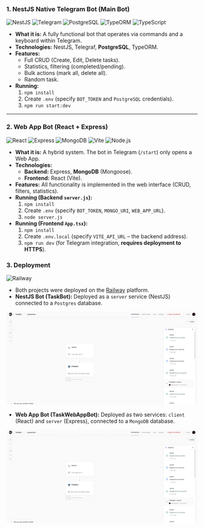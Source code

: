 ### 1. NestJS Native Telegram Bot (Main Bot)

![NestJS](https://img.shields.io/badge/NestJS-E0234E?style=for-the-badge&logo=nestjs&logoColor=white) ![Telegram](https://img.shields.io/badge/Telegram-26A5E4?style=for-the-badge&logo=telegram&logoColor=white) ![PostgreSQL](https://img.shields.io/badge/PostgreSQL-4169E1?style=for-the-badge&logo=postgresql&logoColor=white) ![TypeORM](https://img.shields.io/badge/TypeORM-FE6732?style=for-the-badge&logo=typeorm&logoColor=white) ![TypeScript](https://img.shields.io/badge/TypeScript-3178C6?style=for-the-badge&logo=typescript&logoColor=white)

* **What it is:** A fully functional bot that operates via commands and a keyboard within Telegram.
* **Technologies:** NestJS, Telegraf, **PostgreSQL**, TypeORM.
* **Features:**
    * Full CRUD (Create, Edit, Delete tasks).
    * Statistics, filtering (completed/pending).
    * Bulk actions (mark all, delete all).
    * Random task.
* **Running:**
    1.  `npm install`
    2.  Create `.env` (specify `BOT_TOKEN` and `PostgreSQL` credentials).
    3.  `npm run start:dev`

---

### 2. Web App Bot (React + Express)

![React](https://img.shields.io/badge/React-61DAFB?style=for-the-badge&logo=react&logoColor=black) ![Express](https://img.shields.io/badge/Express-000000?style=for-the-badge&logo=express&logoColor=white) ![MongoDB](https://img.shields.io/badge/MongoDB-47A248?style=for-the-badge&logo=mongodb&logoColor=white) ![Vite](https://img.shields.io/badge/Vite-646CFF?style=for-the-badge&logo=vite&logoColor=white) ![Node.js](https://img.shields.io/badge/Node.js-339933?style=for-the-badge&logo=nodedotjs&logoColor=white)

* **What it is:** A hybrid system. The bot in Telegram (`/start`) only opens a Web App.
* **Technologies:**
    * **Backend:** Express, **MongoDB** (Mongoose).
    * **Frontend:** React (Vite).
* **Features:** All functionality is implemented in the web interface (CRUD, filters, statistics).
* **Running (Backend `server.js`):**
    1.  `npm install`
    2.  Create `.env` (specify `BOT_TOKEN`, `MONGO_URI`, `WEB_APP_URL`).
    3.  `node server.js`
* **Running (Frontend `App.tsx`):**
    1.  `npm install`
    2.  Create `.env.local` (specify `VITE_API_URL` – the backend address).
    3.  `npm run dev` (for Telegram integration, **requires deployment to HTTPS**).

### 3. Deployment

![Railway](https://img.shields.io/badge/Railway-0B0D0E?style=for-the-badge&logo=railway&logoColor=white)

* Both projects were deployed on the [Railway](https://railway.app/) platform.
* **NestJS Bot (TaskBot):** Deployed as a `server` service (NestJS) connected to a `Postgres` database.

![](https://github.com/TeslenkoPavlo/ChatBotForPlanningPersonalTasks/blob/main/assets/Screenshot_1.png)

* **Web App Bot (TaskWebAppBot):** Deployed as two services: `client` (React) and `server` (Express), connected to a `MongoDB` database.

![](https://github.com/TeslenkoPavlo/ChatBotForPlanningPersonalTasks/blob/main/assets/Screenshot_1.png)
